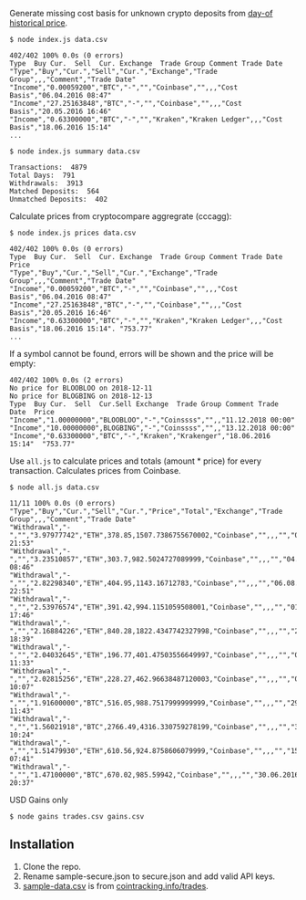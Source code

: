 Generate missing cost basis for unknown crypto deposits from [day-of historical price](https://min-api.cryptocompare.com/documentation?key=Historical&cat=dataPriceHistorical).

    $ node index.js data.csv

    402/402 100% 0.0s (0 errors)
    Type  Buy Cur.  Sell  Cur. Exchange  Trade Group Comment Trade Date
    "Type","Buy","Cur.","Sell","Cur.","Exchange","Trade Group",,,"Comment","Trade Date"
    "Income","0.00059200","BTC","-","","Coinbase","",,,"Cost Basis","06.04.2016 08:47"
    "Income","27.25163848","BTC","-","","Coinbase","",,,"Cost Basis","20.05.2016 16:46"
    "Income","0.63300000","BTC","-","","Kraken","Kraken Ledger",,,"Cost Basis","18.06.2016 15:14"
    ...

    $ node index.js summary data.csv

    Transactions:  4879
    Total Days:  791
    Withdrawals:  3913
    Matched Deposits:  564
    Unmatched Deposits:  402

Calculate prices from cryptocompare aggregrate (cccagg):

    $ node index.js prices data.csv

    402/402 100% 0.0s (0 errors)
    Type  Buy Cur.  Sell  Cur. Exchange  Trade Group Comment Trade Date  Price
    "Type","Buy","Cur.","Sell","Cur.","Exchange","Trade Group",,,"Comment","Trade Date"
    "Income","0.00059200","BTC","-","","Coinbase","",,,"Cost Basis","06.04.2016 08:47"
    "Income","27.25163848","BTC","-","","Coinbase","",,,"Cost Basis","20.05.2016 16:46"
    "Income","0.63300000","BTC","-","","Kraken","Kraken Ledger",,,"Cost Basis","18.06.2016 15:14". "753.77"
    ...

If a symbol cannot be found, errors will be shown and the price will be empty:

    402/402 100% 0.0s (2 errors)
    No price for BLOOBLOO on 2018-12-11
    No price for BLOGBING on 2018-12-13
    Type  Buy Cur.  Sell  Cur.Sell Exchange  Trade Group Comment Trade Date  Price
    "Income","1.00000000","BLOOBLOO","-","Coinssss","",,"11.12.2018 00:00"
    "Income","10.00000000",BLOGBING","-","Coinssss","",,"13.12.2018 00:00"
    "Income","0.63300000","BTC","-","Kraken","Krakenger","18.06.2016 15:14"  "753.77"

Use `all.js` to calculate prices and totals (amount * price) for every transaction. Calculates prices from Coinbase.

    $ node all.js data.csv

    11/11 100% 0.0s (0 errors)
    "Type","Buy","Cur.","Sell","Cur.","Price","Total","Exchange","Trade Group",,,"Comment","Trade Date"
    "Withdrawal","-","","3.97977742","ETH",378.85,1507.7386755670002,"Coinbase","",,,"","01.04.2018 21:53"
    "Withdrawal","-","","3.23510857","ETH",303.7,982.5024727089999,"Coinbase","",,,"","04.09.2017 08:46"
    "Withdrawal","-","","2.82298340","ETH",404.95,1143.16712783,"Coinbase","",,,"","06.08.2018 22:51"
    "Withdrawal","-","","2.53976574","ETH",391.42,994.1151059508001,"Coinbase","",,,"","01.09.2017 17:46"
    "Withdrawal","-","","2.16884226","ETH",840.28,1822.4347742327998,"Coinbase","",,,"","25.02.2018 18:39"
    "Withdrawal","-","","2.04032645","ETH",196.77,401.47503556649997,"Coinbase","",,,"","08.09.2018 11:33"
    "Withdrawal","-","","2.02815256","ETH",228.27,462.96638487120003,"Coinbase","",,,"","05.09.2018 10:07"
    "Withdrawal","-","","1.91600000","BTC",516.05,988.7517999999999,"Coinbase","",,,"","29.05.2016 11:43"
    "Withdrawal","-","","1.56021918","BTC",2766.49,4316.330759278199,"Coinbase","",,,"","30.07.2017 10:24"
    "Withdrawal","-","","1.51479930","ETH",610.56,924.8758606079999,"Coinbase","",,,"","15.03.2018 07:41"
    "Withdrawal","-","","1.47100000","BTC",670.02,985.59942,"Coinbase","",,,"","30.06.2016 20:37"

USD Gains only

    $ node gains trades.csv gains.csv

## Installation

1. Clone the repo.
2. Rename sample-secure.json to secure.json and add valid API keys.
3. [sample-data.csv](https://github.com/raineorshine/cost-basis-filler/blob/master/sample-data.csv) is from [cointracking.info/trades](https://cointracking.info/trades.php).
